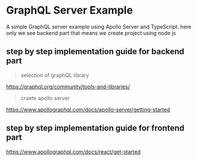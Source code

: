 # GraphQL Server Example

A simple GraphQL server example using Apollo Server and TypeScript.
here only we see backend part that means we create project using node js


## step by step implementation guide for backend part

> selection of graphQL library

https://graphql.org/community/tools-and-libraries/

> craete apollo server

https://www.apollographql.com/docs/apollo-server/getting-started


## step by step implementation guide for frontend  part

https://www.apollographql.com/docs/react/get-started
